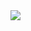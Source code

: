 <!DOCTYPE html>
<html lang="fr">
<head>
    <meta charset="UTF-8">
    <meta name="viewport" content="width=device,initial-scale=1.0*">
    <link rel="stylesheet" href="">
<body>
<img src="C:\Users\hayou\Downloads\Rachid HAYOUN.png">

</body>
</html>
